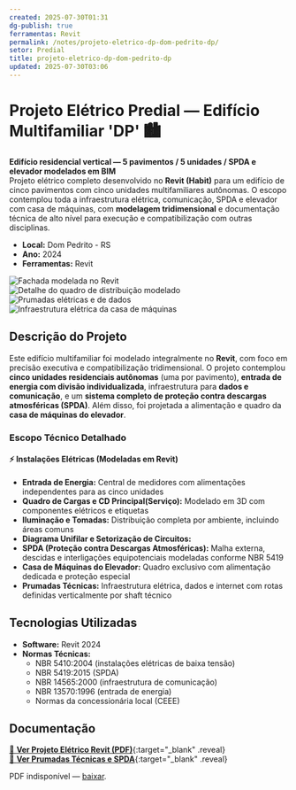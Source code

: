 ```yaml
---
created: 2025-07-30T01:31
dg-publish: true
ferramentas: Revit
permalink: /notes/projeto-eletrico-dp-dom-pedrito-dp/
setor: Predial
title: projeto-eletrico-dp-dom-pedrito-dp
updated: 2025-07-30T03:06
---
```


# Projeto Elétrico Predial — Edifício Multifamiliar 'DP' 🏙️

**Edifício residencial vertical — 5 pavimentos / 5 unidades / SPDA e elevador modelados em BIM**  
Projeto elétrico completo desenvolvido no **Revit (Habit)** para um edifício de cinco pavimentos com cinco unidades multifamiliares autônomas. O escopo contemplou toda a infraestrutura elétrica, comunicação, SPDA e elevador com casa de máquinas, com **modelagem tridimensional** e documentação técnica de alto nível para execução e compatibilização com outras disciplinas.

- **Local:** Dom Pedrito - RS
- **Ano:** 2024  
- **Ferramentas:** Revit  

<div class="project-gallery reveal">
  <img src="/assets/imagens/capa_thumb.jpg_dom-pedrito.jpg" alt="Fachada modelada no Revit" class="gallery-thumb" loading="lazy">
  <img src="/assets/imagens/quadro_cd_thumb.jpg_dom-pedrito.jpg" alt="Detalhe do quadro de distribuição modelado" class="gallery-thumb" loading="lazy">
  <img src="/assets/imagens/prumadas_thumb.jpg_dom-pedrito.jpg" alt="Prumadas elétricas e de dados" class="gallery-thumb" loading="lazy">
  <img src="/assets/imagens/elevador_thumb.jpg_dom-pedrito.jpg" alt="Infraestrutura elétrica da casa de máquinas" class="gallery-thumb" loading="lazy">
</div>

## Descrição do Projeto

Este edifício multifamiliar foi modelado integralmente no **Revit**, com foco em precisão executiva e compatibilização tridimensional. O projeto contemplou **cinco unidades residenciais autônomas** (uma por pavimento), **entrada de energia com divisão individualizada**, infraestrutura para **dados e comunicação**, e um **sistema completo de proteção contra descargas atmosféricas (SPDA)**. Além disso, foi projetada a alimentação e quadro da **casa de máquinas do elevador**.

### Escopo Técnico Detalhado

#### ⚡ Instalações Elétricas (Modeladas em Revit)
- **Entrada de Energia:** Central de medidores com alimentações independentes para as cinco unidades
- **Quadro de Cargas e CD Principal(Serviço):** Modelado em 3D com componentes elétricos e etiquetas
- **Iluminação e Tomadas:** Distribuição completa por ambiente, incluindo áreas comuns
- **Diagrama Unifilar e Setorização de Circuitos:** 
- **SPDA (Proteção contra Descargas Atmosféricas):** Malha externa, descidas e interligações equipotenciais modeladas conforme NBR 5419
- **Casa de Máquinas do Elevador:** Quadro exclusivo com alimentação dedicada e proteção especial
- **Prumadas Técnicas:** Infraestrutura elétrica, dados e internet com rotas definidas verticalmente por shaft técnico

## Tecnologias Utilizadas

- **Software:** Revit 2024  
- **Normas Técnicas:**  
  - NBR 5410:2004 (instalações elétricas de baixa tensão)  
  - NBR 5419:2015 (SPDA)  
  - NBR 14565:2000 (infraestrutura de comunicação)  
  - NBR 13570:1996 (entrada de energia)  
  - Normas da concessionária local (CEEE)


## Documentação

[📄 **Ver Projeto Elétrico Revit (PDF)**](/assets/pdfs/habit_2024_eletrico.pdf_dom-pedrito.pdf){:target="_blank" .reveal}  
[📄 **Ver Prumadas Técnicas e SPDA**](/assets/pdfs/habit_2024_prumadas_spda.pdf_dom-pedrito.pdf){:target="_blank" .reveal}

<div class="pdf-container reveal">
  <object data="/assets/pdfs/habit_2024_eletrico.pdf#toolbar=0"
          type="application/pdf" width="100%" height="500">
    <p>PDF indisponível — <a href="/assets/pdfs/habit_2024_eletrico.pdf" target="_blank">baixar</a>.</p>
  </object>
</div>